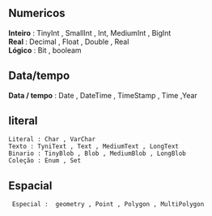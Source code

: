 
## Numericos  

   **Inteiro** : TinyInt , SmallInt , Int, MediumInt , BigInt <br>
   **Real** : Decimal , Float , Double , Real  <br>
   **Lógico** : Bit , booleam  


## Data/tempo  

   **Data / tempo** :  Date , DateTime , TimeStamp , Time ,Year  

## literal  
   
    Literal : Char , VarChar   
    Texto : TyniText , Text , MediumText , LongText   
    Binario : TinyBlob , Blob , MediumBlob , LongBlob  
    Coleção : Enum , Set  


## Espacial 
  

     Especial :  geometry , Point , Polygon , MultiPolygon  

